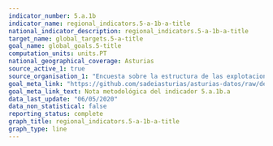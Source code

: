 ```yaml
---
indicator_number: 5.a.1b
indicator_name: regional_indicators.5-a-1b-a-title
national_indicator_description: regional_indicators.5-a-1b-a-title
target_name: global_targets.5-a-title
goal_name: global_goals.5-title
computation_units: units.PT
national_geographical_coverage: Asturias
source_active_1: true
source_organisation_1: "Encuesta sobre la estructura de las explotaciones agrícolas, INE"
goal_meta_link: "https://github.com/sadeiasturias/asturias-datos/raw/develop/descargas/methodology/5.a.1b.a.pdf"
goal_meta_link_text: Nota metodológica del indicador 5.a.1b.a
data_last_update: "06/05/2020"
data_non_statistical: false
reporting_status: complete
graph_title: regional_indicators.5-a-1b-a-title
graph_type: line
---
```

